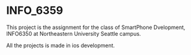 # INFO_6359

This project is the assignment for the class of SmartPhone Dvelopment, INFO6350 at Northeastern University Seattle campus.

All the projects is made in ios development.
